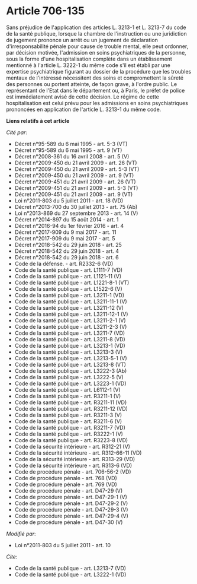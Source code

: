 # Article 706-135

Sans préjudice de l'application des articles L. 3213-1 et L. 3213-7 du code de la santé publique, lorsque la chambre de
l'instruction ou une juridiction de jugement prononce un arrêt ou un jugement de déclaration d'irresponsabilité pénale pour
cause de trouble mental, elle peut ordonner, par décision motivée, l'admission en soins psychiatriques de la personne, sous
la forme d'une hospitalisation complète dans un établissement mentionné à l'article L. 3222-1 du même code s'il est établi
par une expertise psychiatrique figurant au dossier de la procédure que les troubles mentaux de l'intéressé nécessitent des
soins et compromettent la sûreté des personnes ou portent atteinte, de façon grave, à l'ordre public. Le représentant de
l'Etat dans le département ou, à Paris, le préfet de police est immédiatement avisé de cette décision. Le régime de cette
hospitalisation est celui prévu pour les admissions en soins psychiatriques prononcées en application de l'article L. 3213-1
du même code.

**Liens relatifs à cet article**

_Cité par_:

  - Décret n°95-589 du 6 mai 1995 - art. 5-3 (VT)
  - Décret n°95-589 du 6 mai 1995 - art. 9 (VT)
  - Décret n°2008-361 du 16 avril 2008 - art. 5 (V)
  - Décret n°2009-450 du 21 avril 2009 - art. 26 (VT)
  - Décret n°2009-450 du 21 avril 2009 - art. 5-3 (VT)
  - Décret n°2009-450 du 21 avril 2009 - art. 9 (VT)
  - Décret n°2009-451 du 21 avril 2009 - art. 26 (VT)
  - Décret n°2009-451 du 21 avril 2009 - art. 5-3 (VT)
  - Décret n°2009-451 du 21 avril 2009 - art. 9 (VT)
  - Loi n°2011-803 du 5 juillet 2011 - art. 18 (VD)
  - Décret n°2013-700 du 30 juillet 2013 - art. 75 (Ab)
  - Loi n°2013-869 du 27 septembre 2013 - art. 14 (V)
  - Décret n°2014-897 du 15 août 2014 - art. 1
  - Décret n°2016-94 du 1er février 2016 - art. 4
  - Décret n°2017-909 du 9 mai 2017 - art. 11
  - Décret n°2017-909 du 9 mai 2017 - art. 5
  - Décret n°2018-542 du 29 juin 2018 - art. 25
  - Décret n°2018-542 du 29 juin 2018 - art. 4
  - Décret n°2018-542 du 29 juin 2018 - art. 6
  - Code de la défense. - art. R2332-6 (VD)
  - Code de la santé publique - art. L1111-7 (VD)
  - Code de la santé publique - art. L1121-11 (V)
  - Code de la santé publique - art. L1221-8-1 (VT)
  - Code de la santé publique - art. L1522-6 (V)
  - Code de la santé publique - art. L3211-1 (VD)
  - Code de la santé publique - art. L3211-11-1 (V)
  - Code de la santé publique - art. L3211-12 (V)
  - Code de la santé publique - art. L3211-12-1 (V)
  - Code de la santé publique - art. L3211-2-1 (V)
  - Code de la santé publique - art. L3211-2-3 (V)
  - Code de la santé publique - art. L3211-7 (VD)
  - Code de la santé publique - art. L3211-8 (VD)
  - Code de la santé publique - art. L3213-1 (VD)
  - Code de la santé publique - art. L3213-3 (V)
  - Code de la santé publique - art. L3213-5-1 (V)
  - Code de la santé publique - art. L3213-8 (VT)
  - Code de la santé publique - art. L3222-3 (Ab)
  - Code de la santé publique - art. L3222-5 (V)
  - Code de la santé publique - art. L3223-1 (VD)
  - Code de la santé publique - art. L6112-1 (V)
  - Code de la santé publique - art. R3211-1 (V)
  - Code de la santé publique - art. R3211-11 (VD)
  - Code de la santé publique - art. R3211-12 (VD)
  - Code de la santé publique - art. R3211-3 (V)
  - Code de la santé publique - art. R3211-6 (V)
  - Code de la santé publique - art. R3211-7 (VD)
  - Code de la santé publique - art. R3222-1 (V)
  - Code de la santé publique - art. R3223-8 (VD)
  - Code de la sécurité intérieure - art. R312-21 (V)
  - Code de la sécurité intérieure - art. R312-66-11 (VD)
  - Code de la sécurité intérieure - art. R313-29 (VD)
  - Code de la sécurité intérieure - art. R313-6 (VD)
  - Code de procédure pénale - art. 706-56-2 (VD)
  - Code de procédure pénale - art. 768 (VD)
  - Code de procédure pénale - art. 769 (VD)
  - Code de procédure pénale - art. D47-29 (V)
  - Code de procédure pénale - art. D47-29-1 (V)
  - Code de procédure pénale - art. D47-29-2 (V)
  - Code de procédure pénale - art. D47-29-3 (V)
  - Code de procédure pénale - art. D47-29-4 (V)
  - Code de procédure pénale - art. D47-30 (V)

_Modifié par_:

  - Loi n°2011-803 du 5 juillet 2011 - art. 10

_Cite_:

  - Code de la santé publique - art. L3213-7 (VD)
  - Code de la santé publique - art. L3222-1 (VD)
